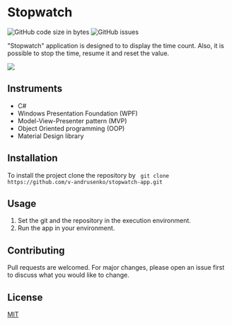 # Stopwatch

![GitHub code size in bytes](https://img.shields.io/github/repo-size/v-andrusenko/stopwatch-app) ![GitHub issues](https://img.shields.io/github/downloads/v-andrusenko/UpcomingMovies/total)

"Stopwatch" application is designed to to display the time count. Also, it is possible to stop the time, resume it and reset the value.

![](https://raw.githubusercontent.com/v-andrusenko/stopwatch-app/master/stopwatchGif.gif) 

## Instruments

- C#
- Windows Presentation Foundation (WPF)
- Model-View-Presenter pattern (MVP)
- Object Oriented programming (OOP)
- Material Design library

## Installation

To install the project clone the repository by ``` git clone https://github.com/v-andrusenko/stopwatch-app.git```

## Usage

1. Set the git and the repository in the execution environment.
2. Run the app in your environment.

## Contributing

Pull requests are welcomed. For major changes, please open an issue first to discuss what you would like to change.

## License

[MIT](https://choosealicense.com/licenses/mit/)
